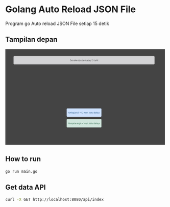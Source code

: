# Golang Auto Reload JSON File

Program go Auto reload JSON File setiap 15 detik

## Tampilan depan
<img src="https://raw.githubusercontent.com/rama4zis/go-reload-data/master/home.jpg" alt="Home" width="500" height="300">

## How to run
```bash
go run main.go
```

## Get data API
```bash
curl -X GET http://localhost:8080/api/index
```